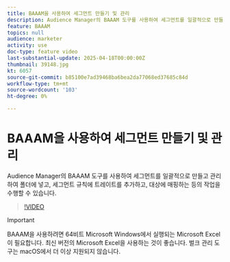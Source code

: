 ```yaml
---
title: BAAAM을 사용하여 세그먼트 만들기 및 관리
description: Audience Manager의 BAAAM 도구를 사용하여 세그먼트를 일괄적으로 만들고 관리하여 폴더에 넣고, 세그먼트 규칙에 트레이트를 추가하고, 대상에 매핑하는 등의 작업을 수행할 수 있습니다.
feature: BAAAM
topics: null
audience: marketer
activity: use
doc-type: feature video
last-substantial-update: 2025-04-18T00:00:00Z
thumbnail: 39148.jpg
kt: 6057
source-git-commit: b85100e7ad39468ba6bea2da77068ed37685c84d
workflow-type: tm+mt
source-wordcount: '103'
ht-degree: 0%

---
```



# BAAAM을 사용하여 세그먼트 만들기 및 관리

Audience Manager의 BAAAM 도구를 사용하여 세그먼트를 일괄적으로 만들고 관리하여 폴더에 넣고, 세그먼트 규칙에 트레이트를 추가하고, 대상에 매핑하는 등의 작업을 수행할 수 있습니다.

>[!VIDEO](https://video.tv.adobe.com/v/39148/?quality=12&learn=on)

>[!IMPORTANT]
>
>BAAAM을 사용하려면 64비트 Microsoft Windows에서 실행되는 Microsoft Excel이 필요합니다. 최신 버전의 Microsoft Excel을 사용하는 것이 좋습니다. 벌크 관리 도구는 macOS에서 더 이상 지원되지 않습니다.
